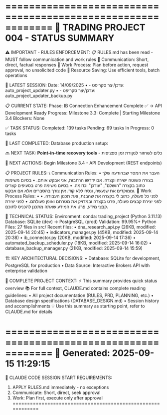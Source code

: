============================================================
🎯 TRADING PROJECT 004 - STATUS SUMMARY
============================================================

⚠️ IMPORTANT - RULES ENFORCEMENT:
   📋 RULES.md has been read - MUST follow communication and work rules
   🔹 Communication: Short, direct, factual responses
   🔹 Work Process: Plan before action, request approval, no unsolicited code
   🔹 Resource Saving: Use efficient tools, batch operations

📝 LATEST SESSION:
   Date: 14/09/2025
   • - עדכן/יצר סקריפט: auto_project_updater.py
   • - עדכן/יצר סקריפט: auto_project_updater_backup.py

📋 CURRENT STATE:
   Phase: IB Connection Enhancement Complete ✅ → API Development Ready
   Progress: Milestone 3.3: Complete | Starting Milestone 3.4
   Blockers: None

✅ TASK STATUS:
   Completed: 139 tasks
   Pending: 69 tasks
   In Progress: 0 tasks

🏁 LAST COMPLETED:
   Database production setup:

🔜 NEXT TASK:
   **Point-in-time recovery tools** - כלים לשחזור לנקודת זמן ספציפית

🎯 NEXT ACTIONS:
   Begin Milestone 3.4 - API Development (REST endpoints)

📋 PROJECT RULES:
   📞 Communication Rules:
     • העבר את המסר שבהודעה שלך בצורה פשוטה ישירה וקצרה. אם ידרשו הרחבות, אני אבקש אותם.
     • בסיום משימות כתוב בקצרה "הושלם", "עודכן" וכדומה.
     • בסיום משימה פרט בסעיפים קצרים וממוקדים את שנעשה, ונסח ללא קוד. אין צורך בהסברים אלא אם אבקש.
   💼 Work Process Rules:
     • לפני כל פעולה, כתוב לי בקצרה את שהבנת, ואת תכנון העבודה.
     • לפני יצירת קבצים פעולה, פרט בקצרה ובמדויק את מטרתם ואופן פעולתם.
     • לפני יצירת קבצי מידע, פרט את המידע שאתה מתכנן להכניס לתוכם.

🔧 TECHNICAL STATUS:
   Environment: conda: trading_project (Python 3.11.13)
   Database: SQLite (dev) → PostgreSQL (prod)
   Validation: 99.95%+
   Python Files: 27 files in src/
     Recent files:
       • dna_research_api.py (26KB, modified: 2025-09-14 20:45)
       • indicators_manager.py (45KB, modified: 2025-09-14 20:38)
       • ib_connector.py (20KB, modified: 2025-09-14 17:36)
       • automated_backup_scheduler.py (18KB, modified: 2025-09-14 16:02)
       • database_backup_manager.py (21KB, modified: 2025-09-14 15:59)

🏗️ KEY ARCHITECTURAL DECISIONS:
   • Database: SQLite for development, PostgreSQL for production
   • Data Source: Interactive Brokers API with enterprise validation

📖 COMPLETE PROJECT CONTEXT:
   ⚡ This summary provides quick status overview
   📚 For full context, CLAUDE.md contains complete reading guidelines:
     • All project documentation (RULES, PRD, PLANNING, etc.)
     • Database design specifications (DATABASE_DESIGN.md)
     • Session history and accomplishments
   💡 Use this summary as starting point, refer to CLAUDE.md for details

============================================================
📅 Generated: 2025-09-15 11:29:15
============================================================

🚨 CLAUDE CODE SESSION START REQUIREMENTS:
   1. APPLY RULES.md immediately - no exceptions
   2. Communicate: Short, direct, seek approval
   3. Work: Plan first, execute only after approval
============================================================